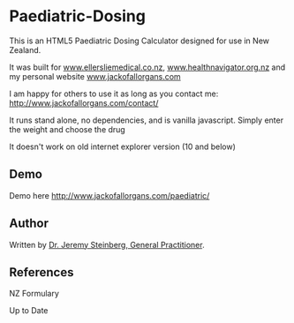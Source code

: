# Paediatric-Dosing

 This is an HTML5 Paediatric Dosing Calculator designed for use in New Zealand.
 
 It was built for www.ellersliemedical.co.nz,  www.healthnavigator.org.nz and my personal website www.jackofallorgans.com
 
 I am happy for others to use it as long as you contact me: http://www.jackofallorgans.com/contact/
 
 It runs stand alone, no dependencies, and is vanilla javascript. Simply enter the weight and choose the drug
 
 It doesn't work on old internet explorer version (10 and below)

## Demo

 Demo here http://www.jackofallorgans.com/paediatric/


## Author

Written by [Dr. Jeremy Steinberg, General Practitioner](http://www.jackofallorgans.com/).

## References

NZ Formulary

Up to Date
